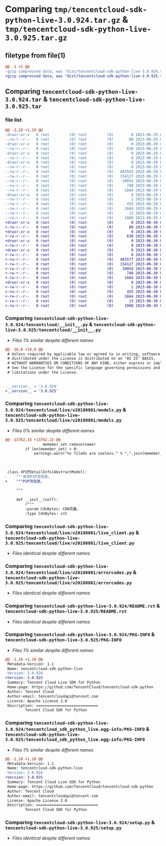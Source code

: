 # Comparing `tmp/tencentcloud-sdk-python-live-3.0.924.tar.gz` & `tmp/tencentcloud-sdk-python-live-3.0.925.tar.gz`

## filetype from file(1)

```diff
@@ -1 +1 @@
-gzip compressed data, was "dist/tencentcloud-sdk-python-live-3.0.924.tar", last modified: Thu Jun 29 00:37:29 2023, max compression
+gzip compressed data, was "dist/tencentcloud-sdk-python-live-3.0.925.tar", last modified: Fri Jun 30 02:17:08 2023, max compression
```

## Comparing `tencentcloud-sdk-python-live-3.0.924.tar` & `tencentcloud-sdk-python-live-3.0.925.tar`

### file list

```diff
@@ -1,19 +1,19 @@
-drwxr-xr-x   0 root         (0) root         (0)        0 2023-06-29 00:37:29.000000 tencentcloud-sdk-python-live-3.0.924/
--rw-r--r--   0 root         (0) root         (0)       88 2023-06-29 00:37:29.000000 tencentcloud-sdk-python-live-3.0.924/setup.cfg
-drwxr-xr-x   0 root         (0) root         (0)        0 2023-06-29 00:37:29.000000 tencentcloud-sdk-python-live-3.0.924/tencentcloud/
--rw-r--r--   0 root         (0) root         (0)      630 2023-06-29 00:37:29.000000 tencentcloud-sdk-python-live-3.0.924/tencentcloud/__init__.py
-drwxr-xr-x   0 root         (0) root         (0)        0 2023-06-29 00:37:29.000000 tencentcloud-sdk-python-live-3.0.924/tencentcloud/live/
--rw-r--r--   0 root         (0) root         (0)        0 2023-06-29 00:37:29.000000 tencentcloud-sdk-python-live-3.0.924/tencentcloud/live/__init__.py
-drwxr-xr-x   0 root         (0) root         (0)        0 2023-06-29 00:37:29.000000 tencentcloud-sdk-python-live-3.0.924/tencentcloud/live/v20180801/
--rw-r--r--   0 root         (0) root         (0)        0 2023-06-29 00:37:29.000000 tencentcloud-sdk-python-live-3.0.924/tencentcloud/live/v20180801/__init__.py
--rw-r--r--   0 root         (0) root         (0)   483583 2023-06-29 00:37:29.000000 tencentcloud-sdk-python-live-3.0.924/tencentcloud/live/v20180801/models.py
--rw-r--r--   0 root         (0) root         (0)   154127 2023-06-29 00:37:29.000000 tencentcloud-sdk-python-live-3.0.924/tencentcloud/live/v20180801/live_client.py
--rw-r--r--   0 root         (0) root         (0)    20054 2023-06-29 00:37:29.000000 tencentcloud-sdk-python-live-3.0.924/tencentcloud/live/v20180801/errorcodes.py
--rw-r--r--   0 root         (0) root         (0)      740 2023-06-29 00:37:29.000000 tencentcloud-sdk-python-live-3.0.924/README.rst
--rw-r--r--   0 root         (0) root         (0)     1664 2023-06-29 00:37:29.000000 tencentcloud-sdk-python-live-3.0.924/PKG-INFO
-drwxr-xr-x   0 root         (0) root         (0)        0 2023-06-29 00:37:29.000000 tencentcloud-sdk-python-live-3.0.924/tencentcloud_sdk_python_live.egg-info/
--rw-r--r--   0 root         (0) root         (0)        1 2023-06-29 00:37:29.000000 tencentcloud-sdk-python-live-3.0.924/tencentcloud_sdk_python_live.egg-info/dependency_links.txt
--rw-r--r--   0 root         (0) root         (0)      455 2023-06-29 00:37:29.000000 tencentcloud-sdk-python-live-3.0.924/tencentcloud_sdk_python_live.egg-info/SOURCES.txt
--rw-r--r--   0 root         (0) root         (0)     1664 2023-06-29 00:37:29.000000 tencentcloud-sdk-python-live-3.0.924/tencentcloud_sdk_python_live.egg-info/PKG-INFO
--rw-r--r--   0 root         (0) root         (0)       13 2023-06-29 00:37:29.000000 tencentcloud-sdk-python-live-3.0.924/tencentcloud_sdk_python_live.egg-info/top_level.txt
--rw-r--r--   0 root         (0) root         (0)     1008 2023-06-29 00:37:29.000000 tencentcloud-sdk-python-live-3.0.924/setup.py
+drwxr-xr-x   0 root         (0) root         (0)        0 2023-06-30 02:17:08.000000 tencentcloud-sdk-python-live-3.0.925/
+-rw-r--r--   0 root         (0) root         (0)       88 2023-06-30 02:17:08.000000 tencentcloud-sdk-python-live-3.0.925/setup.cfg
+drwxr-xr-x   0 root         (0) root         (0)        0 2023-06-30 02:17:08.000000 tencentcloud-sdk-python-live-3.0.925/tencentcloud/
+-rw-r--r--   0 root         (0) root         (0)      630 2023-06-30 02:17:08.000000 tencentcloud-sdk-python-live-3.0.925/tencentcloud/__init__.py
+drwxr-xr-x   0 root         (0) root         (0)        0 2023-06-30 02:17:08.000000 tencentcloud-sdk-python-live-3.0.925/tencentcloud/live/
+-rw-r--r--   0 root         (0) root         (0)        0 2023-06-30 02:17:08.000000 tencentcloud-sdk-python-live-3.0.925/tencentcloud/live/__init__.py
+drwxr-xr-x   0 root         (0) root         (0)        0 2023-06-30 02:17:08.000000 tencentcloud-sdk-python-live-3.0.925/tencentcloud/live/v20180801/
+-rw-r--r--   0 root         (0) root         (0)        0 2023-06-30 02:17:08.000000 tencentcloud-sdk-python-live-3.0.925/tencentcloud/live/v20180801/__init__.py
+-rw-r--r--   0 root         (0) root         (0)   483577 2023-06-30 02:17:08.000000 tencentcloud-sdk-python-live-3.0.925/tencentcloud/live/v20180801/models.py
+-rw-r--r--   0 root         (0) root         (0)   154127 2023-06-30 02:17:08.000000 tencentcloud-sdk-python-live-3.0.925/tencentcloud/live/v20180801/live_client.py
+-rw-r--r--   0 root         (0) root         (0)    20054 2023-06-30 02:17:08.000000 tencentcloud-sdk-python-live-3.0.925/tencentcloud/live/v20180801/errorcodes.py
+-rw-r--r--   0 root         (0) root         (0)      740 2023-06-30 02:17:08.000000 tencentcloud-sdk-python-live-3.0.925/README.rst
+-rw-r--r--   0 root         (0) root         (0)     1664 2023-06-30 02:17:08.000000 tencentcloud-sdk-python-live-3.0.925/PKG-INFO
+drwxr-xr-x   0 root         (0) root         (0)        0 2023-06-30 02:17:08.000000 tencentcloud-sdk-python-live-3.0.925/tencentcloud_sdk_python_live.egg-info/
+-rw-r--r--   0 root         (0) root         (0)        1 2023-06-30 02:17:08.000000 tencentcloud-sdk-python-live-3.0.925/tencentcloud_sdk_python_live.egg-info/dependency_links.txt
+-rw-r--r--   0 root         (0) root         (0)      455 2023-06-30 02:17:08.000000 tencentcloud-sdk-python-live-3.0.925/tencentcloud_sdk_python_live.egg-info/SOURCES.txt
+-rw-r--r--   0 root         (0) root         (0)     1664 2023-06-30 02:17:08.000000 tencentcloud-sdk-python-live-3.0.925/tencentcloud_sdk_python_live.egg-info/PKG-INFO
+-rw-r--r--   0 root         (0) root         (0)       13 2023-06-30 02:17:08.000000 tencentcloud-sdk-python-live-3.0.925/tencentcloud_sdk_python_live.egg-info/top_level.txt
+-rw-r--r--   0 root         (0) root         (0)     1008 2023-06-30 02:17:08.000000 tencentcloud-sdk-python-live-3.0.925/setup.py
```

### Comparing `tencentcloud-sdk-python-live-3.0.924/tencentcloud/__init__.py` & `tencentcloud-sdk-python-live-3.0.925/tencentcloud/__init__.py`

 * *Files 1% similar despite different names*

```diff
@@ -10,8 +10,8 @@
 # Unless required by applicable law or agreed to in writing, software
 # distributed under the License is distributed on an "AS IS" BASIS,
 # WITHOUT WARRANTIES OR CONDITIONS OF ANY KIND, either express or implied.
 # See the License for the specific language governing permissions and
 # limitations under the License.
 
 
-__version__ = '3.0.924'
+__version__ = '3.0.925'
```

### Comparing `tencentcloud-sdk-python-live-3.0.924/tencentcloud/live/v20180801/models.py` & `tencentcloud-sdk-python-live-3.0.925/tencentcloud/live/v20180801/models.py`

 * *Files 0% similar despite different names*

```diff
@@ -13762,15 +13762,15 @@
                 memeber_set.remove(name)
         if len(memeber_set) > 0:
             warnings.warn("%s fileds are useless." % ",".join(memeber_set))
         
 
 
 class XP2PDetailInfo(AbstractModel):
-    """央视P2P流信息。
+    """P2P流信息。
 
     """
 
     def __init__(self):
         r"""
         :param CdnBytes: CDN流量。
         :type CdnBytes: int
```

### Comparing `tencentcloud-sdk-python-live-3.0.924/tencentcloud/live/v20180801/live_client.py` & `tencentcloud-sdk-python-live-3.0.925/tencentcloud/live/v20180801/live_client.py`

 * *Files identical despite different names*

### Comparing `tencentcloud-sdk-python-live-3.0.924/tencentcloud/live/v20180801/errorcodes.py` & `tencentcloud-sdk-python-live-3.0.925/tencentcloud/live/v20180801/errorcodes.py`

 * *Files identical despite different names*

### Comparing `tencentcloud-sdk-python-live-3.0.924/README.rst` & `tencentcloud-sdk-python-live-3.0.925/README.rst`

 * *Files identical despite different names*

### Comparing `tencentcloud-sdk-python-live-3.0.924/PKG-INFO` & `tencentcloud-sdk-python-live-3.0.925/PKG-INFO`

 * *Files 1% similar despite different names*

```diff
@@ -1,10 +1,10 @@
 Metadata-Version: 1.1
 Name: tencentcloud-sdk-python-live
-Version: 3.0.924
+Version: 3.0.925
 Summary: Tencent Cloud Live SDK for Python
 Home-page: https://github.com/TencentCloud/tencentcloud-sdk-python
 Author: Tencent Cloud
 Author-email: tencentcloudapi@tencent.com
 License: Apache License 2.0
 Description: ============================
         Tencent Cloud SDK for Python
```

### Comparing `tencentcloud-sdk-python-live-3.0.924/tencentcloud_sdk_python_live.egg-info/PKG-INFO` & `tencentcloud-sdk-python-live-3.0.925/tencentcloud_sdk_python_live.egg-info/PKG-INFO`

 * *Files 1% similar despite different names*

```diff
@@ -1,10 +1,10 @@
 Metadata-Version: 1.1
 Name: tencentcloud-sdk-python-live
-Version: 3.0.924
+Version: 3.0.925
 Summary: Tencent Cloud Live SDK for Python
 Home-page: https://github.com/TencentCloud/tencentcloud-sdk-python
 Author: Tencent Cloud
 Author-email: tencentcloudapi@tencent.com
 License: Apache License 2.0
 Description: ============================
         Tencent Cloud SDK for Python
```

### Comparing `tencentcloud-sdk-python-live-3.0.924/setup.py` & `tencentcloud-sdk-python-live-3.0.925/setup.py`

 * *Files identical despite different names*

